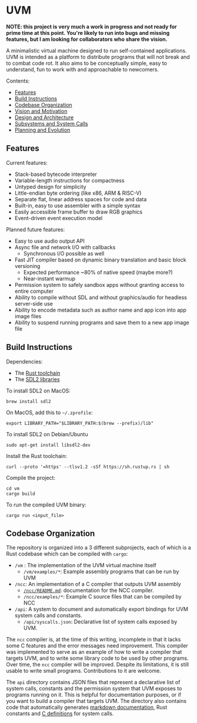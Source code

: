 # UVM

**NOTE: this project is very much a work in progress and not ready for prime time at this point. You're likely to run
into bugs and missing features, but I am looking for collaborators who share the vision.**

A minimalistic virtual machine designed to run self-contained applications. UVM is intended as a platform to distribute
programs that will not break and to combat code rot. It also aims to be conceptually simple, easy to understand, fun to work
with and approachable to newcomers.

Contents:
- [Features](#features)
- [Build Instructions](#build-instructions)
- [Codebase Organization](#codebase-organization)
- [Vision and Motivation](doc/vision.md)
- [Design and Architecture](doc/design.md)
- [Subsystems and System Calls](doc/syscalls.md)
- [Planning and Evolution](doc/planning.md)

## Features

Current features:
- Stack-based bytecode interpreter
- Variable-length instructions for compactness
- Untyped design for simplicity
- Little-endian byte ordering (like x86, ARM & RISC-V)
- Separate flat, linear address spaces for code and data
- Built-in, easy to use assembler with a simple syntax
- Easily accessible frame buffer to draw RGB graphics
- Event-driven event execution model

Planned future features:
- Easy to use audio output API
- Async file and network I/O with callbacks
  - Synchronous I/O possible as well
- Fast JIT compiler based on dynamic binary translation and basic block versioning
  - Expected performance ~80% of native speed (maybe more?)
  - Near-instant warmup
- Permission system to safely sandbox apps without granting access to entire computer
- Ability to compile without SDL and without graphics/audio for headless server-side use
- Ability to encode metadata such as author name and app icon into app image files
- Ability to suspend running programs and save them to a new app image file

## Build Instructions

Dependencies:
- The [Rust toolchain](https://www.rust-lang.org/tools/install)
- The [SDL2 libraries](https://wiki.libsdl.org/SDL2/Installation)

To install SDL2 on MacOS:
```
brew install sdl2
```

On MacOS, add this to `~/.zprofile`:
```
export LIBRARY_PATH="$LIBRARY_PATH:$(brew --prefix)/lib"
```

To install SDL2 on Debian/Ubuntu
```
sudo apt-get install libsdl2-dev
```

Install the Rust toolchain:
```
curl --proto '=https' --tlsv1.2 -sSf https://sh.rustup.rs | sh
```

Compile the project:
```
cd vm
cargo build
```

To run the compiled UVM binary:
```
cargo run <input_file>
```

## Codebase Organization

The repository is organized into a 3 different subprojects, each of which is a Rust codebase which can be compiled with `cargo`:

- `/vm` : The implementation of the UVM virtual machine itself
  - `/vm/examples/*`: Example assembly programs that can be run by UVM
- `/ncc`: An implementation of a C compiler that outputs UVM assembly
  - [`/ncc/README.md`](ncc/README.md): documentation for the NCC compiler.
  - `/ncc/examples/*`: Example C source files that can be compiled by NCC
- `/api`: A system to document and automatically export bindings for UVM system calls and constants.
  - `/api/syscalls.json`: Declarative list of system calls exposed by UVM.

The `ncc` compiler is, at the time of this writing, incomplete in that it lacks some C features and the error messages need improvement. This compiler
was implemented to serve as an example of how to write a compiler that targets UVM, and to write some library code to be used by other programs. Over
time, the `ncc` compiler will be improved. Despite its limitations, it is still usable to write small programs. Contributions to it are welcome.

The `api` directory contains JSON files that represent a declarative list of system calls, constants and the permission system that UVM exposes
to programs running on it. This is helpful for documentation purposes, or if you want to build a compiler that targets UVM. The directory also contains
code that automatically generates [markdown documentation](doc/syscalls.md), Rust constants and [C definitions](ncc/include/uvm/syscalls.h) for system calls.
